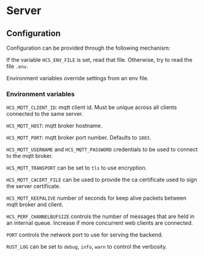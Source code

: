 # Server

## Configuration

Configuration can be provided through the following mechanism:

If the variable `HCS_ENV_FILE` is set, read that file. Otherwise, try to read the file `.env`.

Environment variables override settings from an env file.

### Environment variables

`HCS_MQTT_CLIENT_ID`: mqtt client id. Must be unique across all clients connected to the same server.

`HCS_MQTT_HOST`: mqtt broker hostname.

`HCS_MQTT_PORT`: mqtt broker port number. Defaults to `1883`.

`HCS_MQTT_USERNAME` and `HCS_MQTT_PASSWORD` credentials to be used to connect to the mqtt broker.

`HCS_MQTT_TRANSPORT` can be set to `tls` to use encryption.

`HCS_MQTT_CACERT_FILE` can be used to provide the ca certificate used to sign the server certificate.

`HCS_MQTT_KEEPALIVE` number of seconds for keep alive packets between mqtt broker and client.

`HCS_PERF_CHANNELBUFSIZE` controls the number of messages that are held in an internal queue. Increase if more
concurrent web clients are connected.

`PORT` controls the network port to use for serving the backend.

`RUST_LOG` can be set to `debug`, `info`, `warn` to control the verbosity.
